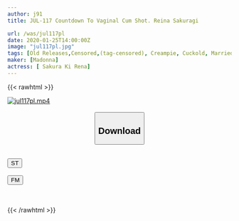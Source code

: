 ```yaml
---
author: j91
title: JUL-117 Countdown To Vaginal Cum Shot. Reina Sakuragi

url: /was/jul117pl
date: 2020-01-25T14:00:00Z
image: "jul117pl.jpg"
tags: [Old Releases,Censored,(tag-censored), Creampie, Cuckold, Married Woman, Mature Woman ]
maker: [Madonna]
actress: [ Sakura Ki Rena]
---
```



{{< rawhtml >}}

<div class="video" data-videoid="GwvxoowgLmh1g4X">
    <a href="javascript:;">
        <img src="/was/jul117pl/jul117pl.jpg" width="WIDTH" height="HEIGHT" alt="jul117pl.mp4" loading="lazy">
    </a>
</div>

<script type="text/javascript" src="https://j91.asia/asset/on-demand-st.js"></script>

<br>
  <link rel="stylesheet" href="https://j91.asia/asset/bs5.css">
  
  <center>
  <button class="btn btn-primary" type="button" data-bs-toggle="collapse" data-bs-target=".multi-collapse" aria-expanded="false" aria-controls="multiCollapseExample1 multiCollapseExample2"><h2>Download</h2></button></center>
</p>
<div class="row">
  <div class="col">
    <div class="collapse multi-collapse" id="multiCollapseExample1">
      <div class="card card-body">
	      	      <br>
<div class="buttons">  
<a href="https://streamtape.to/v/GwvxoowgLmh1g4X" target="_blank"><button class="btn-hover color-3"><i class="fa fa-download"></i> ST</button></a></div>
    </div>
  </div>
</div>
  <div class="col">
    <div class="collapse multi-collapse" id="multiCollapseExample2">
      <div class="card card-body">
	      <br>
<div class="buttons">
    <a href="https://filemoon.sx/d/1vg6z0rsxpas" target="_blank"><button class="btn-hover color-8"><i class="fa fa-download"></i> FM</button></a></div>
<br><br>
      </div>
    </div>
  </div>
</div>

{{< /rawhtml >}}